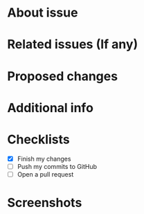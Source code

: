 # About issue

# Related issues (If any)

# Proposed changes

# Additional info

# Checklists
- [x] Finish my changes
- [ ] Push my commits to GitHub
- [ ] Open a pull request

# Screenshots
